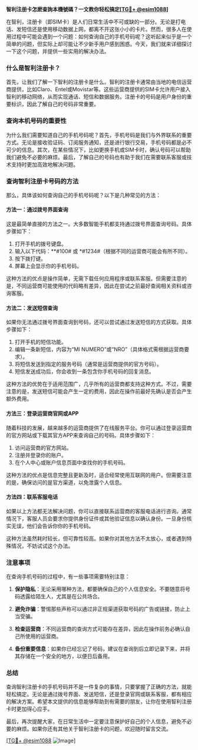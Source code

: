 **智利注册卡怎麽查詢本機號碼？一文教你轻松搞定[[TG💪+ @esim1088](https://t.me/s/esim1088)]**

在智利，注册卡（即SIM卡）是人们日常生活中不可或缺的一部分。无论是打电话、发短信还是使用移动数据上网，都离不开这张小小的卡片。然而，很多人在使用过程中可能会遇到一个问题：如何查询自己的手机号码呢？这听起来似乎是一个简单的问题，但实际上却可能让不少新手用户感到困惑。今天，我们就来详细探讨一下这个问题，并提供一些实用的解决办法。

### 什么是智利注册卡？

首先，让我们了解一下智利的注册卡是什么。智利的注册卡通常由当地的电信运营商提供，比如Claro、Entel或Movistar等。这些运营商提供的SIM卡允许用户接入智利的移动网络，从而实现通话、短信和数据服务。注册卡的号码是用户身份的重要标识，因此了解自己的号码非常重要。

### 查询本机号码的重要性

为什么我们需要知道自己的手机号码呢？首先，手机号码是我们与外界联系的重要方式。无论是接收验证码、订阅服务通知，还是进行银行交易，手机号码都是必不可少的信息。其次，在某些情况下，比如更换手机或SIM卡时，确认号码可以帮助我们避免不必要的麻烦。最后，了解自己的号码也有助于我们在需要联系客服或技术支持时更加高效地解决问题。

### 查询智利注册卡号码的方法

那么，具体该如何查询自己的手机号码呢？以下是几种常见的方法：

#### 方法一：通过拨号界面查询

这是最简单直接的方法之一。大多数智能手机都支持通过拨号界面查询号码。具体步骤如下：

1. 打开手机的拨号键盘。
2. 输入以下代码：**#100# 或 *#1234#（根据不同的运营商可能会有所不同）。
3. 按下拨打键。
4. 屏幕上会显示你的手机号码。

这种方法的优点是操作简单，无需下载任何应用程序或联系客服。但需要注意的是，不同运营商可能使用的代码略有差异，因此在尝试之前最好查阅相关资料或咨询客服。

#### 方法二：发送短信查询

如果你无法通过拨号界面查询到号码，还可以尝试通过发送短信的方式获取。具体步骤如下：

1. 打开手机的短信功能。
2. 编辑一条新短信，内容为“MI NUMERO”或“NRO”（具体格式需根据运营商要求）。
3. 将短信发送到指定的服务号码（通常是运营商提供的官方号码）。
4. 短信发送成功后，你会收到一条包含你手机号码的回复消息。

这种方法的优势在于适用范围广，几乎所有的运营商都支持这种方式。不过，需要注意的是，发送短信可能会产生一定的费用，因此在操作前最好先确认是否会产生额外费用。

#### 方法三：登录运营商官网或APP

随着科技的发展，越来越多的运营商提供了在线服务平台。你可以通过登录运营商的官方网站或下载其官方APP来查询自己的号码。具体步骤如下：

1. 访问运营商的官方网站。
2. 注册并登录你的账户。
3. 在个人中心或账户信息页面中查找你的手机号码。

这种方法的优点是信息完整且更新及时，适合经常使用互联网的用户。但需要注意的是，确保访问的是官方渠道，以免泄露个人信息。

#### 方法四：联系客服电话

如果以上方法都无法解决问题，你可以直接联系运营商的客服电话进行咨询。通常情况下，客服人员会要求你提供身份证件或其他验证信息以确认身份。一旦身份核实无误，他们会告诉你你的手机号码。

这种方法虽然耗时较长，但可靠性较高。如果你对其他方法不太放心，或者遇到特殊情况，不妨试试这个办法。

### 注意事项

在查询手机号码的过程中，有一些事项需要特别注意：

1. **保护隐私**：无论采用哪种方法，都要确保自己的个人信息安全。不要随意将号码透露给陌生人，尤其是在公共场合。
   
2. **避免诈骗**：警惕那些声称可以通过非正规渠道获取号码的广告或链接，防止上当受骗。

3. **检查运营商**：不同运营商的查询方式可能存在差异，因此在操作前务必确认自己所使用的运营商。

4. **备份重要信息**：如果你已经忘记了号码，建议在查询到后立即记录下来，并将其存储在一个安全的地方，以便日后备用。

### 总结

查询智利注册卡的手机号码并不是一件复杂的事情，只要掌握了正确的方法，就能轻松搞定。无论是通过拨号界面、发送短信，还是登录官网或联系客服，都有相应的解决方案。希望本文提供的信息能够帮助到有需要的朋友，让你在使用智利注册卡时更加得心应手。

最后，再次提醒大家，在日常生活中一定要注意保护好自己的个人信息，避免不必要的麻烦。如果你还有其他关于智利注册卡的问题，欢迎随时留言交流。

[[TG💪+ @esim1088](https://t.me/s/esim1088) ![Image](https://i.postimg.cc/4NQfJmqS/Snipaste-2025-05-13-00-14-12.png)]